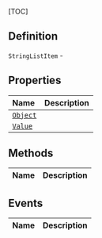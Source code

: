 [TOC]
## Definition

`StringListItem` - 

## Properties
|Name|Description|
| :------------ | :------------ |
|[`Object`]("StringListItem.Object.md")||
|[`Value`]("StringListItem.Value.md")||

## Methods
|Name|Description|
| :------------ | :------------ |
## Events
|Name|Description|
| :------------ | :------------ |
